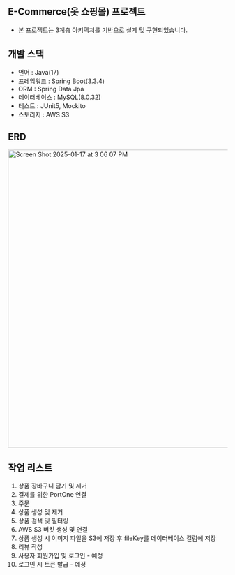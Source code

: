 ## E-Commerce(옷 쇼핑몰) 프로젝트
- 본 프로젝트는 3계층 아키텍처를 기반으로 설계 및 구현되었습니다.

## 개발 스택
- 언어 : Java(17)
- 프레임워크 : Spring Boot(3.3.4)
- ORM : Spring Data Jpa
- 데이터베이스 : MySQL(8.0.32)
- 테스트 : JUnit5, Mockito
- 스토리지 : AWS S3

## ERD
<img width="683" alt="Screen Shot 2025-01-17 at 3 06 07 PM" src="https://github.com/user-attachments/assets/ecde1560-06e4-490d-baac-2465c8402026" />


## 작업 리스트
1. 상품 장바구니 담기 및 제거
2. 결제를 위한 PortOne 연결
3. 주문 
4. 상품 생성 및 제거
5. 상품 검색 및 필터링
6. AWS S3 버킷 생성 및 연결
7. 상품 생성 시 이미지 파일을 S3에 저장 후 fileKey를 데이터베이스 컬럼에 저장
8. 리뷰 작성
9. 사용자 회원가입 및 로그인 - 예정
10. 로그인 시 토큰 발급 - 예정
